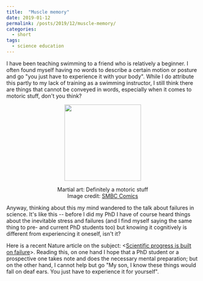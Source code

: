 ```yaml
---
title:  "Muscle memory"
date: 2019-01-12
permalink: /posts/2019/12/muscle-memory/
categories: 
  - short
tags:
  - science education
---
```


I have been teaching swimming to a friend who is relatively a beginner. I often found myself having no words to describe a certain motion or posture and go "you just have to experience it with your body". While I do attribute this partly to my lack of training as a swimming instructor, I still think there are things that cannot be conveyed in words, especially when it comes to motoric stuff, don't you think?
  
<p align="center">
<img src="https://www.smbc-comics.com/comics/1546358139-20190101.png" height="200px"/>
</p>
<p align="center">
Martial art: Definitely a motoric stuff<br>
Image credit: <a href="https://www.smbc-comics.com/comic/conscious">SMBC Comics</a>
</p>
  
Anyway, thinking about this my mind wandered to the talk about failures in science. It's like this -- before I did my PhD I have of course heard things about the inevitable stress and failures (and I find myself saying the same thing to pre- and current PhD students too) but knowing it cognitively is different from experiencing it oneself, isn't it?
  
Here is a recent Nature article on the subject: <[Scientific progress is built on failure](https://www.nature.com/articles/d41586-019-00107-y)>. Reading this, on one hand I hope that a PhD student or a prospective one takes note and does the necessary mental preparation; but on the other hand, I cannot help but go "My son, I know these things would fall on deaf ears. You just have to experience it for yourself". 

